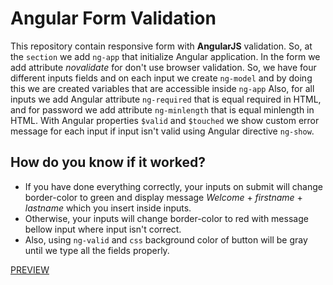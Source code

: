 # Angular Form Validation

This repository contain responsive form with **AngularJS** validation.
So, at the `section` we add `ng-app` that initialize Angular application. In the form we add attribute _novalidate_ for don't use browser validation.
So, we have four different inputs fields and on each input we create `ng-model` and by doing this we are created variables that are accessible inside `ng-app`
Also, for all inputs we add Angular attribute `ng-required` that is equal required in HTML, and for password we add attribute `ng-minlength` that is equal minlength in HTML.
With Angular properties `$valid` and `$touched` we show custom error message for each input if input isn't valid using Angular directive `ng-show`.
## How do you know if it worked?
* If you have done everything correctly, your inputs on submit will change border-color to green and display message *Welcome* + *firstname* + *lastname* which you insert inside inputs. 
* Otherwise, your inputs will change border-color to red with message bellow input where input isn't correct.
* Also, using `ng-valid` and `css` background color of button will be gray until we type all the fields properly.

[PREVIEW](https://full-stack-web-developer-and-designer.github.io/Angular_FormValidation/)